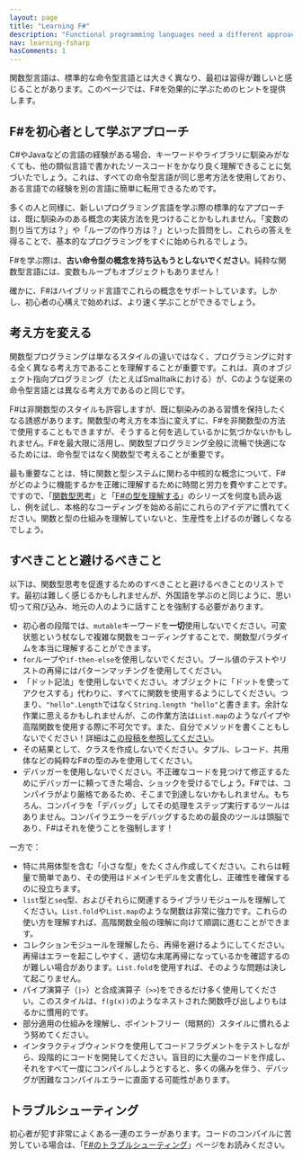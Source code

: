 ```yaml
---
layout: page
title: "Learning F#"
description: "Functional programming languages need a different approach"
nav: learning-fsharp
hasComments: 1
---
```


関数型言語は、標準的な命令型言語とは大きく異なり、最初は習得が難しいと感じることがあります。このページでは、F#を効果的に学ぶためのヒントを提供します。

## F#を初心者として学ぶアプローチ ##

C#やJavaなどの言語の経験がある場合、キーワードやライブラリに馴染みがなくても、他の類似言語で書かれたソースコードをかなり良く理解できることに気づいたでしょう。これは、すべての命令型言語が同じ思考方法を使用しており、ある言語での経験を別の言語に簡単に転用できるためです。

多くの人と同様に、新しいプログラミング言語を学ぶ際の標準的なアプローチは、既に馴染みのある概念の実装方法を見つけることかもしれません。「変数の割り当て方は？」や「ループの作り方は？」といった質問をし、これらの答えを得ることで、基本的なプログラミングをすぐに始められるでしょう。

F#を学ぶ際は、**古い命令型の概念を持ち込もうとしないでください**。純粋な関数型言語には、変数もループもオブジェクトもありません！

確かに、F#はハイブリッド言語でこれらの概念をサポートしています。しかし、初心者の心構えで始めれば、より速く学ぶことができるでしょう。

## 考え方を変える ##

関数型プログラミングは単なるスタイルの違いではなく、プログラミングに対する全く異なる考え方であることを理解することが重要です。これは、真のオブジェクト指向プログラミング（たとえばSmalltalkにおける）が、Cのような従来の命令型言語とは異なる考え方であるのと同じです。

F#は非関数型のスタイルも許容しますが、既に馴染みのある習慣を保持したくなる誘惑があります。関数型の考え方を本当に変えずに、F#を非関数型の方法で使用することもできますが、そうすると何を逃しているかに気づかないかもしれません。F#を最大限に活用し、関数型プログラミング全般に流暢で快適になるためには、命令型ではなく関数型で考えることが重要です。

最も重要なことは、特に関数と型システムに関わる中核的な概念について、F#がどのように機能するかを正確に理解するために時間と労力を費やすことです。ですので、「[関数型思考](../series/thinking-functionally.html)」と「[F#の型を理解する](../series/understanding-fsharp-types.html)」のシリーズを何度も読み返し、例を試し、本格的なコーディングを始める前にこれらのアイデアに慣れてください。関数と型の仕組みを理解していないと、生産性を上げるのが難しくなるでしょう。

## すべきことと避けるべきこと ##

以下は、関数型思考を促進するためのすべきことと避けるべきことのリストです。最初は難しく感じるかもしれませんが、外国語を学ぶのと同じように、思い切って飛び込み、地元の人のように話すことを強制する必要があります。

* 初心者の段階では、`mutable`キーワードを**一切**使用しないでください。可変状態という杖なしで複雑な関数をコーディングすることで、関数型パラダイムを本当に理解することができます。
* `for`ループや`if-then-else`を使用しないでください。ブール値のテストやリストの再帰にはパターンマッチングを使用してください。
* 「ドット記法」を使用しないでください。オブジェクトに「ドットを使ってアクセスする」代わりに、すべてに関数を使用するようにしてください。つまり、`"hello".Length`ではなく`String.length "hello"`と書きます。余計な作業に思えるかもしれませんが、この作業方法は`List.map`のようなパイプや高階関数を使用する際に不可欠です。また、自分でメソッドを書くこともしないでください！詳細は[この投稿を参照してください](../posts/type-extensions.html#downsides-of-methods)。
* その結果として、クラスを作成しないでください。タプル、レコード、共用体などの純粋なF#の型のみを使用してください。
* デバッガーを使用しないでください。不正確なコードを見つけて修正するためにデバッガーに頼ってきた場合、ショックを受けるでしょう。F#では、コンパイラがより厳格であるため、そこまで到達しないかもしれません。もちろん、コンパイラを「デバッグ」してその処理をステップ実行するツールはありません。コンパイラエラーをデバッグするための最良のツールは頭脳であり、F#はそれを使うことを強制します！

一方で：

* 特に共用体型を含む「小さな型」をたくさん作成してください。これらは軽量で簡単であり、その使用はドメインモデルを文書化し、正確性を確保するのに役立ちます。
* `list`型と`seq`型、およびそれらに関連するライブラリモジュールを理解してください。`List.fold`や`List.map`のような関数は非常に強力です。これらの使い方を理解すれば、高階関数全般の理解に向けて順調に進むことができます。
* コレクションモジュールを理解したら、再帰を避けるようにしてください。再帰はエラーを起こしやすく、適切な末尾再帰になっているかを確認するのが難しい場合があります。`List.fold`を使用すれば、そのような問題は決して起こりません。
* パイプ演算子（`|>`）と合成演算子（`>>`)をできるだけ多く使用してください。このスタイルは、`f(g(x))`のようなネストされた関数呼び出しよりもはるかに慣用的です。
* 部分適用の仕組みを理解し、ポイントフリー（暗黙的）スタイルに慣れるよう努めてください。
* インタラクティブウィンドウを使用してコードフラグメントをテストしながら、段階的にコードを開発してください。盲目的に大量のコードを作成し、それをすべて一度にコンパイルしようとすると、多くの痛みを伴う、デバッグが困難なコンパイルエラーに直面する可能性があります。

## トラブルシューティング ##

初心者が犯す非常によくある一連のエラーがあります。コードのコンパイルに苦労している場合は、「[F#のトラブルシューティング](../troubleshooting-fsharp.html)」ページをお読みください。